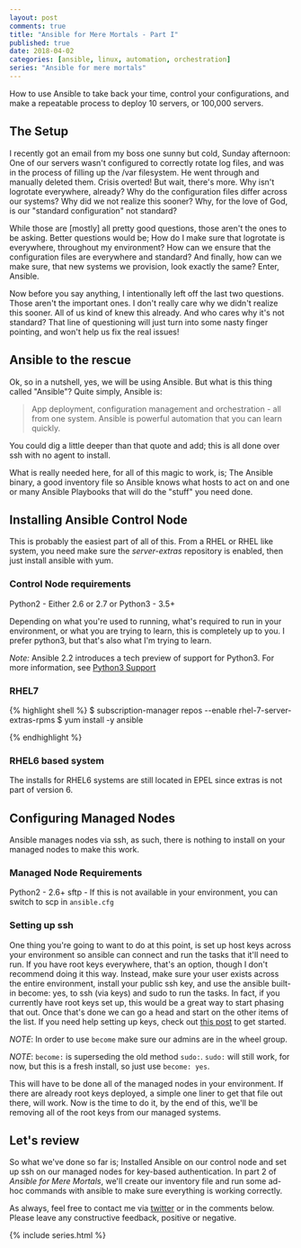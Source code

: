 ```yaml
---
layout: post
comments: true
title: "Ansible for Mere Mortals - Part I"
published: true
date: 2018-04-02
categories: [ansible, linux, automation, orchestration]
series: "Ansible for mere mortals"
---
```


How to use Ansible to take back your time, control your configurations, and make a repeatable process to deploy 10 servers, or 100,000 servers.


## The Setup

I recently got an email from my boss one sunny but cold, Sunday afternoon: One of our servers wasn't configured to correctly rotate log files, and was in the process of filling up the /var filesystem. He went through and manually deleted them. Crisis overted! But wait, there's more. Why isn't logrotate everywhere, already? Why do the configuration files differ across our systems? Why did we not realize this sooner? Why, for the love of God, is our "standard configuration" not standard?


While those are [mostly] all pretty good questions, those aren't the ones to be asking. Better questions would be; How do I make sure that logrotate is everywhere, throughout my environment? How can we ensure that the configuration files are everywhere and standard? And finally, how can we make sure, that new systems we provision, look exactly the same? Enter, Ansible.


Now before you say anything, I intentionally left off the last two questions. Those aren't the important ones. I don't really care why we didn't realize this sooner. All of us kind of knew this already. And who cares why it's not standard? That line of questioning will just turn into some nasty finger pointing, and won't help us fix the real issues!


## Ansible to the rescue

Ok, so in a nutshell, yes, we will be using Ansible. But what is this thing called "Ansible"? Quite simply, Ansible is:

> App deployment, configuration management and orchestration - all from one system. Ansible is powerful automation that you can learn quickly. 

You could dig a little deeper than that quote and add; this is all done over ssh with no agent to install. 


What is really needed here, for all of this magic to work, is; The Ansible binary, a good inventory file so Ansible knows what hosts to act on and one or many Ansible Playbooks that will do the "stuff" you need done.


## Installing Ansible Control Node

This is probably the easiest part of all of this. From a RHEL or RHEL like system, you need make sure the _server-extras_ repository is enabled, then just install ansible with yum.

### Control Node requirements
Python2 - Either 2.6 or 2.7
or
Python3 - 3.5+

Depending on what you're used to running, what's required to run in your environment, or what you are trying to learn, this is completely up to you. I prefer python3, but that's also what I'm trying to learn. 

_Note:_ Ansible 2.2 introduces a tech preview of support for Python3. For more information, see [Python3 Support](http://docs.ansible.com/ansible/latest/python_3_support.html)

### RHEL7
{% highlight shell %}
$ subscription-manager repos --enable rhel-7-server-extras-rpms
$ yum install -y ansible

{% endhighlight %}

### RHEL6 based system
The installs for RHEL6 systems are still located in EPEL since extras is not part of version 6.


## Configuring Managed Nodes
Ansible manages nodes via ssh, as such, there is nothing to install on your managed nodes to make this work.

### Managed Node Requirements
Python2 - 2.6+
sftp - If this is not available in your environment, you can switch to scp in `ansible.cfg`

### Setting up ssh
One thing you're going to want to do at this point, is set up host keys across your environment so ansible can connect and run the tasks that it'll need to run. If you have root keys everywhere, that's an option, though I don't recommend doing it this way. Instead, make sure your user exists across the entire environment, install your public ssh key, and use the ansible built-in become: yes, to ssh (via keys) and sudo to run the tasks. In fact, if you currently have root keys set up, this would be a great way to start phasing that out. Once that's done we can go a head and start on the other items of the list. If you need help setting up keys, check out [this post](https://dkalaluhi.github.io/using-ssh-via-keys/) to get started.

*NOTE*: In order to use `become` make sure our admins are in the wheel group.

*NOTE*: `become:` is superseding the old method `sudo:`. `sudo:` will still work, for now, but this is a fresh install, so just use `become: yes`.

This will have to be done all of the managed nodes in your environment. If there are already root keys deployed, a simple one liner to get that file out there, will work. Now is the time to do it, by the end of this, we'll be removing all of the root keys from our managed systems.


## Let's review
So what we've done so far is; Installed Ansible on our control node and set up ssh on our managed nodes for key-based authentication. In part 2 of *Ansible for Mere Mortals*, we'll create our inventory file and run some ad-hoc commands with ansible to make sure everything is working correctly.

As always, feel free to contact me via [twitter](https://twitter.com/dkalaluhi) or in the comments below. Please leave any constructive feedback, positive or negative.

{% include series.html %}